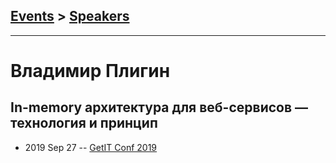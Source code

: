 ## [Events](../README.md) > [Speakers](../speakers.md)
---

# Владимир Плигин

## In-memory архитектура для веб-сервисов — технология и принцип
- 2019 Sep 27 -- [GetIT Conf 2019](https://www.youtube.com/watch?v=NRMFcnROTA0)    

